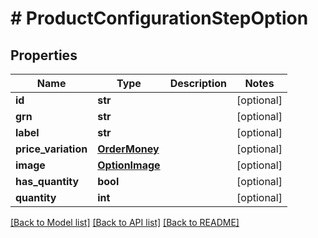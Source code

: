 # # ProductConfigurationStepOption


## Properties 


Name | Type | Description | Notes
------------ | ------------- | ------------- | -------------
**id**| **str** |   | [optional]
**grn**| **str** |   | [optional]
**label**| **str** |   | [optional]
**price_variation**| [**OrderMoney**](OrderMoney.md) |   | [optional]
**image**| [**OptionImage**](OptionImage.md) |   | [optional]
**has_quantity**| **bool** |   | [optional]
**quantity**| **int** |   | [optional]


[[Back to Model list]](../../README.md#models) [[Back to API list]](../../README.md#endpoints) [[Back to README]](../../README.md)


